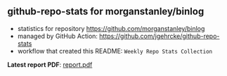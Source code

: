 ## github-repo-stats for morganstanley/binlog

- statistics for repository https://github.com/morganstanley/binlog
- managed by GitHub Action: https://github.com/jgehrcke/github-repo-stats
- workflow that created this README: `Weekly Repo Stats Collection`

**Latest report PDF**: [report.pdf](https://github.com/morganstanley/.github/raw/github-repo-stats/morganstanley/binlog/latest-report/report.pdf)

